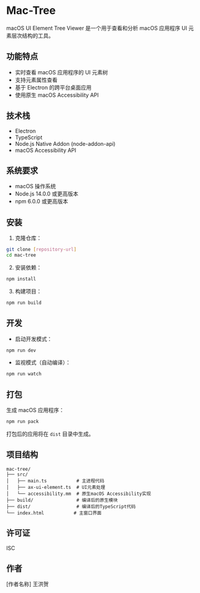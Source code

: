 # Mac-Tree

macOS UI Element Tree Viewer 是一个用于查看和分析 macOS 应用程序 UI 元素层次结构的工具。

## 功能特点

- 实时查看 macOS 应用程序的 UI 元素树
- 支持元素属性查看
- 基于 Electron 的跨平台桌面应用
- 使用原生 macOS Accessibility API

## 技术栈

- Electron
- TypeScript
- Node.js Native Addon (node-addon-api)
- macOS Accessibility API

## 系统要求

- macOS 操作系统
- Node.js 14.0.0 或更高版本
- npm 6.0.0 或更高版本

## 安装

1. 克隆仓库：
```bash
git clone [repository-url]
cd mac-tree
```

2. 安装依赖：
```bash
npm install
```

3. 构建项目：
```bash
npm run build
```

## 开发

- 启动开发模式：
```bash
npm run dev
```

- 监视模式（自动编译）：
```bash
npm run watch
```

## 打包

生成 macOS 应用程序：
```bash
npm run pack
```

打包后的应用将在 `dist` 目录中生成。

## 项目结构

```
mac-tree/
├── src/
│   ├── main.ts           # 主进程代码
│   ├── ax-ui-element.ts  # UI元素处理
│   └── accessibility.mm  # 原生macOS Accessibility实现
├── build/                # 编译后的原生模块
├── dist/                 # 编译后的TypeScript代码
└── index.html           # 主窗口界面
```

## 许可证

ISC

## 作者

[作者名称] 王洪贺